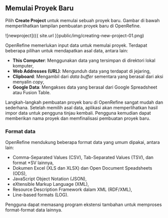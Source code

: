 Memulai Proyek Baru
-------------------

Pilih **Create Project** untuk memulai sebuah proyek baru. Gambar di bawah memperlihatkan tampilan pembuatan proyek baru di OpenRefine.

![newproject]({{ site.url }}public/img/creating-new-project-01.png)

OpenRefine memerlukan input data untuk memulai proyek. Terdapat beberapa pilihan untuk mendapatkan asal data, antara lain:

* **This Computer**: Menggunakan data yang tersimpan di direktori lokal komputer,
* **Web Addresses (URL)**: Mengunduh data yang terdapat di jejaring,
* **Clipboard**: Mengambil dari *data buffer* sementara yang berasal dari aksi menyalin *copy*,
* **Google Data**: Mengakses data yang berasal dari Google Spreadsheet atau Fusion Table.

Langkah-langkah pembuatan proyek baru di OpenRefine sangat mudah dan sederhana. Setelah memilih asal data, aplikasi akan memperlihatkan hasil impor data untuk pengguna tinjau kembali. Pengguna kemudian dapat memberikan nama proyek dan memfinalisasi pembuatan proyek baru. 

### Format data

OpenRefine mendukung beberapa format data yang umum dipakai, antara lain:

* Comma-Separated Values (CSV), Tab-Separated Values (TSV), dan format *SV lainnya,
* Dokumen Excel (XLS dan XLSX) dan Open Document Speadsheets (ODS),
* JavaScript Object Notation (JSON),
* eXtensible Markup Language (XML),
* Resource Description Framework dalam XML (RDF/XML),
* Line-based formats (LOG). 

Pengguna dapat memasang program ekstensi tambahan untuk memproses format-format data lainnya.